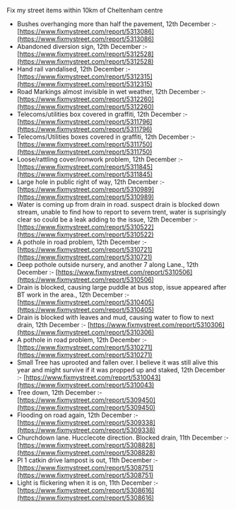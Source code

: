 Fix my street items within 10km of Cheltenham centre

<!-- fix_marker starts -->

- Bushes overhanging more than half the pavement, 12th December :- [https://www.fixmystreet.com/report/5313086](https://www.fixmystreet.com/report/5313086)
- Abandoned diversion sign, 12th December :- [https://www.fixmystreet.com/report/5312528](https://www.fixmystreet.com/report/5312528)
- Hand rail vandalised, 12th December :- [https://www.fixmystreet.com/report/5312315](https://www.fixmystreet.com/report/5312315)
- Road Markings almost invisible in wet weather, 12th December :- [https://www.fixmystreet.com/report/5312260](https://www.fixmystreet.com/report/5312260)
- Telecoms/utilities box covered in graffiti, 12th December :- [https://www.fixmystreet.com/report/5311796](https://www.fixmystreet.com/report/5311796)
- Telecoms/Utilities boxes covered in graffiti, 12th December :- [https://www.fixmystreet.com/report/5311750](https://www.fixmystreet.com/report/5311750)
- Loose/rattling cover/ironwork problem, 12th December :- [https://www.fixmystreet.com/report/5311845](https://www.fixmystreet.com/report/5311845)
- Large hole in public right of way, 12th December :- [https://www.fixmystreet.com/report/5310989](https://www.fixmystreet.com/report/5310989)
- Water is coming up from drain in road. suspect drain is blocked down stream, unable to find how to report to severn trent, water is suprisingly clear so could be a leak adding to the issue, 12th December :- [https://www.fixmystreet.com/report/5310522](https://www.fixmystreet.com/report/5310522)
- A pothole in road problem, 12th December :- [https://www.fixmystreet.com/report/5310721](https://www.fixmystreet.com/report/5310721)
- Deep pothole outside nursery, and another 7 along Lane., 12th December :- [https://www.fixmystreet.com/report/5310506](https://www.fixmystreet.com/report/5310506)
- Drain is blocked, causing large puddle at bus stop, issue appeared after BT work in the area., 12th December :- [https://www.fixmystreet.com/report/5310405](https://www.fixmystreet.com/report/5310405)
- Drain is blocked with leaves and mud, causing water to flow to next drain, 12th December :- [https://www.fixmystreet.com/report/5310306](https://www.fixmystreet.com/report/5310306)
- A pothole in road problem, 12th December :- [https://www.fixmystreet.com/report/5310271](https://www.fixmystreet.com/report/5310271)
- Small Tree has uprooted and fallen over. I believe it was still alive this year and might survive if it was propped up and staked, 12th December :- [https://www.fixmystreet.com/report/5310043](https://www.fixmystreet.com/report/5310043)
- Tree down, 12th December :- [https://www.fixmystreet.com/report/5309450](https://www.fixmystreet.com/report/5309450)
- Flooding on road again, 12th December :- [https://www.fixmystreet.com/report/5309338](https://www.fixmystreet.com/report/5309338)
- Churchdown lane. Hucclecote direction. Blocked drain, 11th December :- [https://www.fixmystreet.com/report/5308828](https://www.fixmystreet.com/report/5308828)
- Pl 1 catkin drive lampost is out, 11th December :- [https://www.fixmystreet.com/report/5308751](https://www.fixmystreet.com/report/5308751)
- Light is flickering when it is on, 11th December :- [https://www.fixmystreet.com/report/5308616](https://www.fixmystreet.com/report/5308616)

<!-- fix_marker ends -->